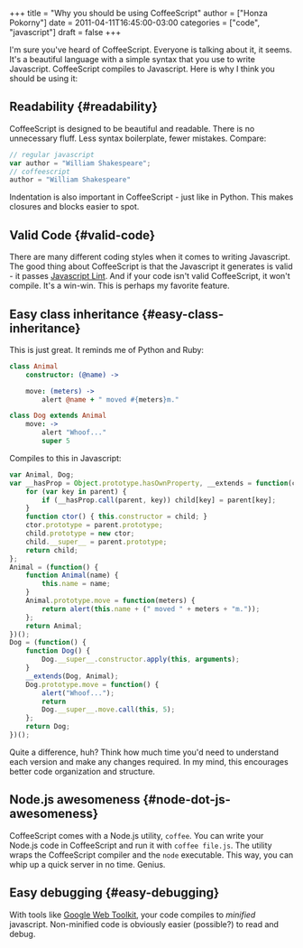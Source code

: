 +++
title = "Why you should be using CoffeeScript"
author = ["Honza Pokorny"]
date = 2011-04-11T16:45:00-03:00
categories = ["code", "javascript"]
draft = false
+++

I'm sure you've heard of CoffeeScript. Everyone is talking about it, it seems.
It's a beautiful language with a simple syntax that you use to write
Javascript. CoffeeScript compiles to Javascript. Here is why I think you should
be using it:


## Readability {#readability}

CoffeeScript is designed to be beautiful and readable. There is no unnecessary
fluff. Less syntax boilerplate, fewer mistakes. Compare:

```javascript
// regular javascript
var author = "William Shakespeare";
// coffeescript
author = "William Shakespeare"
```

Indentation is also important in CoffeeScript - just like in Python. This makes
closures and blocks easier to spot.


## Valid Code {#valid-code}

There are many different coding styles when it comes to writing Javascript. The
good thing about CoffeeScript is that the Javascript it generates is valid - it
passes [Javascript Lint](http://www.javascriptlint.com/). And if your code isn't valid CoffeeScript, it
won't compile. It's a win-win. This is perhaps my favorite feature.


## Easy class inheritance {#easy-class-inheritance}

This is just great. It reminds me of Python and Ruby:

```coffeescript
class Animal
    constructor: (@name) ->

    move: (meters) ->
        alert @name + " moved #{meters}m."

class Dog extends Animal
    move: ->
        alert "Whoof..."
        super 5
```

Compiles to this in Javascript:

```javascript
var Animal, Dog;
var __hasProp = Object.prototype.hasOwnProperty, __extends = function(child, parent) {
    for (var key in parent) {
        if (__hasProp.call(parent, key)) child[key] = parent[key];
    }
    function ctor() { this.constructor = child; }
    ctor.prototype = parent.prototype;
    child.prototype = new ctor;
    child.__super__ = parent.prototype;
    return child;
};
Animal = (function() {
    function Animal(name) {
        this.name = name;
    }
    Animal.prototype.move = function(meters) {
        return alert(this.name + (" moved " + meters + "m."));
    };
    return Animal;
})();
Dog = (function() {
    function Dog() {
        Dog.__super__.constructor.apply(this, arguments);
    }
    __extends(Dog, Animal);
    Dog.prototype.move = function() {
        alert("Whoof...");
        return
        Dog.__super__.move.call(this, 5);
    };
    return Dog;
})();
```

Quite a difference, huh? Think how much time you'd need to understand each
version and make any changes required. In my mind, this encourages better code
organization and structure.


## Node.js awesomeness {#node-dot-js-awesomeness}

CoffeeScript comes with a Node.js utility, `coffee`. You can write your
Node.js code in CoffeeScript and run it with `coffee file.js`. The utility
wraps the CoffeeScript compiler and the `node` executable. This way, you can
whip up a quick server in no time. Genius.


## Easy debugging {#easy-debugging}

With tools like [Google Web Toolkit](http://code.google.com/webtoolkit/), your code compiles to _minified_
javascript. Non-minified code is obviously easier (possible?) to read and debug.
